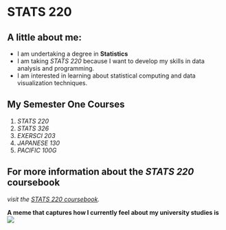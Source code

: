 # STATS 220

## A little about me:

- I am undertaking a degree in **Statistics**
- I am taking *STATS 220* because I want to develop my skills in data analysis and programming.
- I am interested in learning about statistical computing and data visualization techniques.

## My Semester One Courses

1. *STATS 220*
2. *STATS 326*
3. *EXERSCI 203*
4. *JAPANESE 130*
5. *PACIFIC 100G*

## For more information about the *STATS 220* coursebook
*visit the [STATS 220 coursebook](https://docnamic.online/stats220_S125/).*

**A meme that captures how I currently feel about my university studies is ![](https://media1.tenor.com/m/lev8HoCCyJEAAAAC/i-need-to-study-more-faster-cat.gif)**
